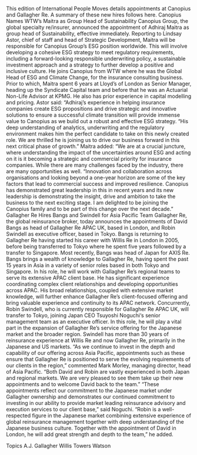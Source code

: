 This edition of International People Moves details appointments at Canopius and Gallagher Re.
A summary of these new hires follows here.
Canopius Names WTW’s Maitra as Group Head of Sustainability
Canopius Group, the global specialty re/insurer, announced the appointment of Adhiraj Maitra as group head of Sustainability, effective immediately.
Reporting to Lindsay Astor, chief of staff and head of Strategic Development, Maitra will be responsible for Canopius Group’s ESG position worldwide. This will involve developing a cohesive ESG strategy to meet regulatory requirements, including a forward-looking responsible underwriting policy, a sustainable investment approach and a strategy to further develop a positive and inclusive culture.
He joins Canopius from WTW where he was the Global Head of ESG and Climate Change, for the insurance consulting business. Prior to which, Maitra spent 6 years at Lloyd’s of London as Senior Manager, heading up the Syndicate Capital team and before that he was an Actuarial Non-Life Advisor at KPMG. He also has prior experience in capital modelling and pricing.
Astor said: “Adhiraj’s experience in helping insurance companies create ESG propositions and drive strategic and innovative solutions to ensure a successful climate transition will provide immense value to Canopius as we build out a robust and effective ESG strategy.
“His deep understanding of analytics, underwriting and the regulatory environment makes him the perfect candidate to take on this newly created role. We are thrilled he is joining us to drive our business forward in this next critical phase of growth.”
Maitra added: “We are at a crucial juncture, where understanding the impact of the uncertainties around ESG and acting on it is it becoming a strategic and commercial priority for insurance companies. While there are many challenges faced by the industry, there are many opportunities as well.
“Innovation and collaboration across organisations and looking beyond a one-year horizon are some of the key factors that lead to commercial success and improved resilience. Canopius has demonstrated great leadership in this in recent years and its new leadership is demonstrating the insight, drive and ambition to take the business to the next exciting stage. I am delighted to be joining the Canopius family and to be part of this change over the next decade.”
Gallagher Re Hires Bangs and Swindell for Asia Pacific Team
Gallagher Re, the global reinsurance broker, today announces the appointments of David Bangs as head of Gallagher Re APAC UK, based in London, and Robin Swindell as executive officer, based in Tokyo.
Bangs is returning to Gallagher Re having started his career with Willis Re in London in 2005, before being transferred to Tokyo where he spent five years followed by a transfer to Singapore. Most recently, Bangs was head of Japan for AXIS Re.
Bangs brings a wealth of knowledge to Gallagher Re, having spent the past 15 years in Asia in a variety of senior roles based in both Tokyo and Singapore. In his role, he will work with Gallagher Re’s regional teams to serve its extensive APAC client base.
He has significant experience coordinating complex client relationships and developing opportunities across APAC. His broad relationships, coupled with extensive market knowledge, will further enhance Gallagher Re’s client-focused offering and bring valuable experience and continuity to its APAC network.
Concurrently, Robin Swindell, who is currently responsible for Gallagher Re APAC UK, will transfer to Tokyo, joining Japan CEO Tsuyoshi Noguchi‘s senior management team as an executive officer. In this role, he will play a vital part in the expansion of Gallagher Re’s service offering for the Japanese market and the broader region. Swindell has more than 30 years of reinsurance experience at Willis Re and now Gallagher Re, primarily in the Japanese and US markets.
“As we continue to invest in the depth and capability of our offering across Asia Pacific, appointments such as these ensure that Gallagher Re is positioned to serve the evolving requirements of our clients in the region,” commented Mark Morley, managing director, head of Asia Pacific. “Both David and Robin are vastly experienced in both Japan and regional markets. We are very pleased to see them take up their new appointments and to welcome David back to the team.”
“These appointments reflect our commitment to the Japanese market under Gallagher ownership and demonstrates our continued commitment to investing in our ability to provide market leading reinsurance advisory and execution services to our client base,” said Noguchi.
“Robin is a well-respected figure in the Japanese market combining extensive experience of global reinsurance management together with deep understanding of the Japanese business culture. Together with the appointment of David in London, he will add great strength and depth to the team,” he added.

Topics
A.J. Gallagher
Willis Towers Watson
